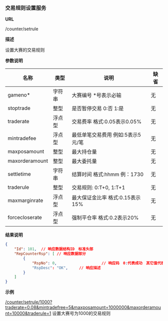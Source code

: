 
### 交易规则设置服务

**URL**

/counter/setrule

**描述**

设置大赛的交易规则

**参数说明**

|名称|类型|说明|缺省|
| -------- | -------- | -------- | -------- |
|gameno\*|字符串|大赛编号 \*号表示必输|无|
|stoptrade|整型|是否暂停交易 0:否 1:是|无|
|traderate|浮点型|交易费率 格式:0.05表示0.05%|无|
|mintradefee|浮点型|最低单笔交易费用 例如:5表示5元/笔|无|
|maxposamount|整型|最大持仓量|无|
|maxorderamount|整型|最大委托量|无|
|settletime|字符串|结算时间 格式:hhmm 例：1730|无|
|traderule|整型|交易规则: 0:T+0, 1:T+1|无|
|maxmarginrate|浮点型|最大保证金比率 格式:0.15表示15%|无|
|forcecloserate|浮点型|强制平仓率 格式:0.2表示20%|无|


**结果说明**

```json
{
	"Id": 101,  // 响应数据结构ID　标准头部
	"RepCounterRsp": [ // 响应数据部分
		{
			"RspNo": 0,                    // 响应码　0:代表成功　其它值代表失败
			"RspDesc": "OK",　　　// 响应描述
		}
	]
}
```

**示例**

[/counter/setrule/1000?traderate=0.08&mintradefree=5&maxposamount=1000000&maxorderamount=10000&traderule=1]($APIHOST$/counter/setrule/1000?traderate=0.08&mintradefree=5)
设置大赛号为1000的交易规则


